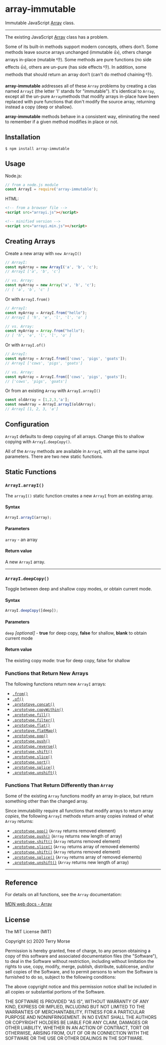 # array-immutable

Immutable JavaScript
[Array](https://developer.mozilla.org/en-US/docs/Web/JavaScript/Reference/Global_Objects/Array)
class.

---

The existing JavaScript [Array](https://developer.mozilla.org/en-US/docs/Web/JavaScript/Reference/Global_Objects/Array)
class has a problem.

Some of its built-in methods support modern concepts,
others don’t. Some methods leave source arrays unchanged
(immutable 👍), others change arrays in-place (mutable 👎).
Some methods are pure functions (no side effects 👍), others are un-pure
(has side effects 👎). In addition, some methods that should return an array
don’t
(can't do method chaining 👎).

**array-immutable** addresses all of these `Array` problems by creating a clas
named `ArrayI` (the letter 'I' stands for "immutable"). It's identical to
`Array`, except all the un-pure `Array`methods that modify arrays in-place
have been replaced with pure functions that don't modify the source array,
returning instead a copy (deep or shallow).

 **array-immutable** methods behave in a consistent way, eliminating
the need to remember if a given method modifies in place or not.

## Installation

```
$ npm install array-immutable
```


## Usage


Node.js:
````js
// from a node.js module
const ArrayI = require('array-immutable');
````
HTML:
````html
<!-- from a browser file -->
<script src="arrayi.js"></script>

<!-- minified version -->
<script src="arrayi.min.js"></script>
````

## Creating Arrays

Create a new array with  `new ArrayI()`
````js
// ArrayI:
const myArray = new ArrayI('a', 'b', 'c');
// ArrayI ['a', 'b', 'c']

// vs. Array:
const myArray = new Array('a', 'b', 'c');
// [ 'a', 'b', 'c' ]
````
Or with `ArrayI.from()`
````js
// ArrayI:
const myArray = ArrayI.from("hello");
// ArrayI [ 'h', 'e', 'l', 'l', 'o' ]

// vs. Array:
const myArray = Array.from("hello");
// [ 'h', 'e', 'l', 'l', 'o' ]
````
Or with `ArrayI.of()`
````js
// ArrayI:
const myArray = ArrayI.from(['cows', 'pigs', 'goats']);
// ArrayI ['cows', 'pigs', 'goats']

// vs. Array:
const myArray = ArrayI.from(['cows', 'pigs', 'goats']);
// ['cows', 'pigs', 'goats']
````
Or from an existing `Array` with `ArrayI.arrayI()`
````js
const oldArray = [1,2,3,'a'];
const newArray = ArrayI.arrayI(oldArray);
// ArrayI [1, 2, 3, 'a']
````

## Configuration

`ArrayI` defaults to deep copying of all arrays. Change this to shallow
copying with `ArrayI.deepCopy()`.

All of the `Array` methods are available in `ArrayI`, with all the same
input parameters. There are two new static functions.

## Static Functions

### `ArrayI.arrayI()`

The `arrayI()` static function creates a new `ArrayI` from an existing array.

#### Syntax
```js
ArrayI.arrayI(array);
```
#### Parameters
`array` - an array
#### Return value
A new `ArrayI` array.

---

### `ArrayI.deepCopy()`

Toggle between deep and shallow copy modes, or obtain current mode.

#### Syntax
```js
ArrayI.deepCopy([deep]);
```
#### Parameters
`deep` *[optional]* - **true** for deep copy, **false** for shallow,
**blank** to obtain current mode
#### Return value
The existing copy mode: true for deep copy, false for shallow


### Functions that Return New Arrays

The following functions return new `ArrayI` arrays:

- [`.from()`](https://developer.mozilla.org/en-US/docs/Web/JavaScript/Reference/Global_Objects/Array/from)
- [`.of()`](https://developer.mozilla.org/en-US/docs/Web/JavaScript/Reference/Global_Objects/Array/of)
- [`.prototpye.concat()`](https://developer.mozilla.org/en-US/docs/Web/JavaScript/Reference/Global_Objects/Array/concat)
- [`.prototype.copyWithin()`](https://developer.mozilla.org/en-US/docs/Web/JavaScript/Reference/Global_Objects/Array/copyWithin)
- [`.prototype.fill()`](https://developer.mozilla.org/en-US/docs/Web/JavaScript/Reference/Global_Objects/Array/fill)
- [`.prototype.filter()`](https://developer.mozilla.org/en-US/docs/Web/JavaScript/Reference/Global_Objects/Array/filter)
- [`.prototype.flat()`](https://developer.mozilla.org/en-US/docs/Web/JavaScript/Reference/Global_Objects/Array/flat)
- [`.prototpye.flatMap()`](https://developer.mozilla.org/en-US/docs/Web/JavaScript/Reference/Global_Objects/Array/flatMap)
- [`.prototype.pop()`](https://developer.mozilla.org/en-US/docs/Web/JavaScript/Reference/Global_Objects/Array/pop)
- [`.prototype.push()`](https://developer.mozilla.org/en-US/docs/Web/JavaScript/Reference/Global_Objects/Array/push)
- [`.prototype.reverse()`](https://developer.mozilla.org/en-US/docs/Web/JavaScript/Reference/Global_Objects/Array/reverse)
- [`.prototype.shift()`](https://developer.mozilla.org/en-US/docs/Web/JavaScript/Reference/Global_Objects/Array/shift)
- [`.prototype.slice()`](https://developer.mozilla.org/en-US/docs/Web/JavaScript/Reference/Global_Objects/Array/slice)
- [`.prototype.sort()`](https://developer.mozilla.org/en-US/docs/Web/JavaScript/Reference/Global_Objects/Array/sort)
- [`.prototype.splice()`](https://developer.mozilla.org/en-US/docs/Web/JavaScript/Reference/Global_Objects/Array/splice)
- [`.prototype.unshift()`](https://developer.mozilla.org/en-US/docs/Web/JavaScript/Reference/Global_Objects/Array/unshift)

### Functions That Return Differently than `Array`

Some of the existing `Array` functions modify an array in-place, but return
something other than the changed array.
 
Since immutability require all functions that modify arrays to return
array *copies*, the following `ArrayI` methods return array copies instead of
what `Array` returns:
  
- [`.prototype.pop()`](https://developer.mozilla.org/en-US/docs/Web/JavaScript/Reference/Global_Objects/Array/pop) (`Array` returns removed element)
- [`.prototype.push()`](https://developer.mozilla.org/en-US/docs/Web/JavaScript/Reference/Global_Objects/Array/push) (`Array` returns new length of array)
- [`.prototype.shift()`](https://developer.mozilla.org/en-US/docs/Web/JavaScript/Reference/Global_Objects/Array/shift) (`Array` returns removed element)
- [`.prototype.slice()`](https://developer.mozilla.org/en-US/docs/Web/JavaScript/Reference/Global_Objects/Array/slice) (`Array` returns array of removed elements)
- [`.prototype.shift()`](https://developer.mozilla.org/en-US/docs/Web/JavaScript/Reference/Global_Objects/Array/shift) (`Array` returns removed element)
- [`.prototype.splice()`](https://developer.mozilla.org/en-US/docs/Web/JavaScript/Reference/Global_Objects/Array/splice) (`Array` returns array of removed elements)
- [`.prototype.unshift()`](https://developer.mozilla.org/en-US/docs/Web/JavaScript/Reference/Global_Objects/Array/unshift) (`Array` returns new length of array)

---

## Reference

For details on all functions, see the `Array` documentation:

[MDN web docs - Array](https://developer.mozilla.org/en-US/docs/Web/JavaScript/Reference/Global_Objects/Array)

## License

The MIT License (MIT)

Copyright (c) 2020 Terry Morse

Permission is hereby granted, free of charge, to any person obtaining a copy of
this software and associated documentation files (the "Software"), to deal in
the Software without restriction, including without limitation the rights to
use, copy, modify, merge, publish, distribute, sublicense, and/or sell copies
of the Software, and to permit persons to whom the Software is furnished to do
so, subject to the following conditions:

The above copyright notice and this permission notice shall be included in all
copies or substantial portions of the Software.

THE SOFTWARE IS PROVIDED "AS IS", WITHOUT WARRANTY OF ANY KIND, EXPRESS OR
IMPLIED, INCLUDING BUT NOT LIMITED TO THE WARRANTIES OF MERCHANTABILITY,
FITNESS FOR A PARTICULAR PURPOSE AND NONINFRINGEMENT. IN NO EVENT SHALL THE
AUTHORS OR COPYRIGHT HOLDERS BE LIABLE FOR ANY CLAIM, DAMAGES OR OTHER
LIABILITY, WHETHER IN AN ACTION OF CONTRACT, TORT OR OTHERWISE, ARISING FROM,
OUT OF OR IN CONNECTION WITH THE SOFTWARE OR THE USE OR OTHER DEALINGS IN THE
SOFTWARE.

